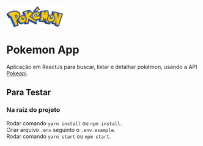 <img src="/src/assets/logo.png" height="55">

# Pokemon App

Aplicação em ReactJs para buscar, listar e detalhar pokémon, usando a API [Pokeapi](https://pokeapi.co/).

## Para Testar

### Na raiz do projeto
Rodar comando `yarn install` ou `npm install`.\
Criar arquivo `.env` seguinto o `.env.example`.\
Rodar comando `yarn start` ou `npm start`.
